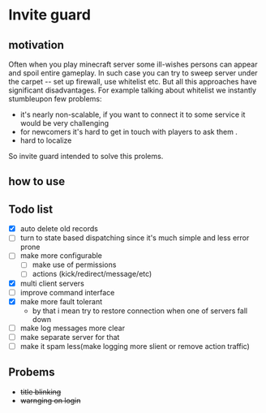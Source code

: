 # Invite guard

## motivation

Often when you play minecraft server some ill-wishes persons can appear and spoil entire gameplay.
In such case you can try to sweep server under the carpet -- set up firewall, use whitelist etc. 
But all this approaches have significant disadvantages.
For example talking about whitelist we instantly stumbleupon few problems:
 - it's nearly non-scalable, if you want to connect it to some service it would be very challenging
 - for newcomers it's hard to get in touch with players to ask them .
 - hard to localize

So invite guard intended to solve this prolems.

## how to use

## Todo list
- [x] auto delete old records
- [ ] turn to state based dispatching since it's much simple and less error prone  
- [ ] make more configurable
    - [ ] make use of permissions
    - [ ] actions (kick/redirect/message/etc)
- [x] multi client servers
- [ ] improve command interface
- [x] make more fault tolerant
    - by that i mean try to restore connection when one of servers fall down
- [ ] make log messages more clear 
- [ ] make separate server for that  
- [ ] make it spam less(make logging more slient or remove action traffic)

## Probems


- <strike>title blinking</strike>
- <strike>warnging on login</strike>


